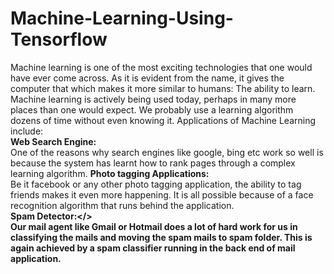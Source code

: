 # Machine-Learning-Using-Tensorflow

Machine learning is one of the most exciting technologies that one would have ever come across. As it is evident from the name, it gives the computer that which makes it more similar to humans: The ability to learn. Machine learning is actively being used today, perhaps in many more places than one would expect. We probably use a learning algorithm dozens of time without even knowing it. Applications of Machine Learning include:
<br />
<b> Web Search Engine: </b> <br /> One of the reasons why search engines like google, bing etc work so well is because the system has learnt how to rank pages through a complex learning algorithm.
<b> Photo tagging Applications:</b> <br /> Be it facebook or any other photo tagging application, the ability to tag friends makes it even more happening. It is all possible because of a face recognition algorithm that runs behind the application.<br />
<b> Spam Detector:</> <br />Our mail agent like Gmail or Hotmail does a lot of hard work for us in classifying the mails and moving the spam mails to spam folder. This is again achieved by a spam classifier running in the back end of mail application. <br />
